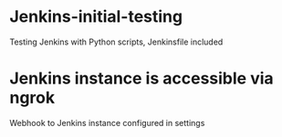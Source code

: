 # Jenkins-initial-testing

Testing Jenkins with Python scripts, Jenkinsfile included

# Jenkins instance is accessible via ngrok

Webhook to Jenkins instance configured in settings
